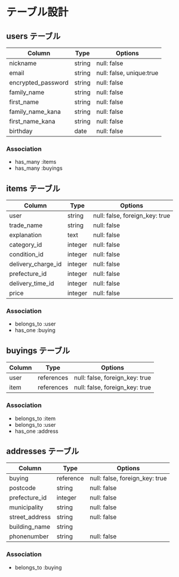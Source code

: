 # テーブル設計

## users テーブル

| Column                | Type     | Options                  |
| --------------------- | -------- | ------------------------ |
| nickname              | string   | null: false              |
| email                 | string   | null: false, unique:true |
| encrypted_password    | string   | null: false              |
| family_name           | string   | null: false              |
| first_name            | string   | null: false              |
| family_name_kana      | string   | null: false              |
| first_name_kana       | string   | null: false              |
| birthday              | date     | null: false              |


### Association

- has_many :items
- has_many :buyings

## items テーブル

| Column             | Type     | Options                        |
| ------------------ | -------- | ------------------------------ |
| user               | string   | null: false, foreign_key: true |
| trade_name         | string   | null: false                    |
| explanation        | text     | null: false                    |
| category_id        | integer  | null: false                    |
| condition_id       | integer  | null: false                    |
| delivery_charge_id | integer  | null: false                    |
| prefecture_id      | integer  | null: false                    |
| delivery_time_id   | integer  | null: false                    |
| price              | integer  | null: false                    |


### Association

- belongs_to :user
- has_one :buying

## buyings テーブル

| Column  | Type       | Options                        |
| ------- | ---------- | ------------------------------ |
| user    | references | null: false, foreign_key: true |
| item    | references | null: false, foreign_key: true |

### Association

- belongs_to :item
- belongs_to :user
- has_one :address

## addresses テーブル

| Column         | Type       | Options                        |
| -------------- | ---------- | ------------------------------ |
| buying         | reference  | null: false, foreign_key: true |
| postcode       | string     | null: false                    |
| prefecture_id  | integer    | null: false                    |
| municipality   | string     | null: false                    |
| street_address | string     | null: false                    |
| building_name  | string     |                                |
| phonenumber    | string     | null: false                    |

### Association

- belongs_to :buying

